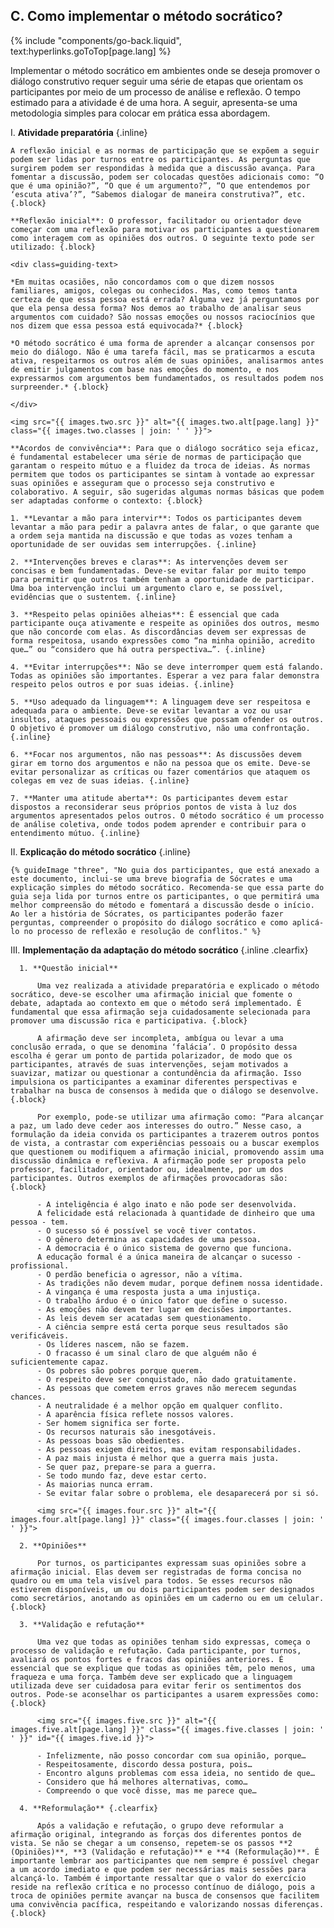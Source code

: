 ## C. Como implementar o método socrático?
{% include "components/go-back.liquid", text:hyperlinks.goToTop[page.lang] %}

Implementar o método socrático em ambientes onde se deseja promover o diálogo construtivo requer seguir uma série de etapas que orientam os participantes por meio de um processo de análise e reflexão. O tempo estimado para a atividade é de uma hora. A seguir, apresenta-se uma metodologia simples para colocar em prática essa abordagem.

I.  **Atividade preparatória** {.inline}

    A reflexão inicial e as normas de participação que se expõem a seguir podem ser lidas por turnos entre os participantes. As perguntas que surgirem podem ser respondidas à medida que a discussão avança. Para fomentar a discussão, podem ser colocadas questões adicionais como: “O que é uma opinião?”, “O que é um argumento?”, “O que entendemos por ‘escuta ativa’?”, “Sabemos dialogar de maneira construtiva?”, etc. {.block}

    **Reflexão inicial**: O professor, facilitador ou orientador deve começar com uma reflexão para motivar os participantes a questionarem como interagem com as opiniões dos outros. O seguinte texto pode ser utilizado: {.block}

    <div class=guiding-text>

    *Em muitas ocasiões, não concordamos com o que dizem nossos familiares, amigos, colegas ou conhecidos. Mas, como temos tanta certeza de que essa pessoa está errada? Alguma vez já perguntamos por que ela pensa dessa forma? Nos demos ao trabalho de analisar seus argumentos com cuidado? São nossas emoções ou nossos raciocínios que nos dizem que essa pessoa está equivocada?* {.block}

    *O método socrático é uma forma de aprender a alcançar consensos por meio do diálogo. Não é uma tarefa fácil, mas se praticarmos a escuta ativa, respeitarmos os outros além de suas opiniões, analisarmos antes de emitir julgamentos com base nas emoções do momento, e nos expressarmos com argumentos bem fundamentados, os resultados podem nos surpreender.* {.block}

    </div>

    <img src="{{ images.two.src }}" alt="{{ images.two.alt[page.lang] }}" class="{{ images.two.classes | join: ' ' }}">

    **Acordos de convivência**: Para que o diálogo socrático seja eficaz, é fundamental estabelecer uma série de normas de participação que garantam o respeito mútuo e a fluidez da troca de ideias. As normas permitem que todos os participantes se sintam à vontade ao expressar suas opiniões e asseguram que o processo seja construtivo e colaborativo. A seguir, são sugeridas algumas normas básicas que podem ser adaptadas conforme o contexto: {.block}

    1. **Levantar a mão para intervir**: Todos os participantes devem levantar a mão para pedir a palavra antes de falar, o que garante que a ordem seja mantida na discussão e que todas as vozes tenham a oportunidade de ser ouvidas sem interrupções. {.inline}

    2. **Intervenções breves e claras**: As intervenções devem ser concisas e bem fundamentadas. Deve-se evitar falar por muito tempo para permitir que outros também tenham a oportunidade de participar. Uma boa intervenção inclui um argumento claro e, se possível, evidências que o sustentem. {.inline}

    3. **Respeito pelas opiniões alheias**: É essencial que cada participante ouça ativamente e respeite as opiniões dos outros, mesmo que não concorde com elas. As discordâncias devem ser expressas de forma respeitosa, usando expressões como “na minha opinião, acredito que…” ou “considero que há outra perspectiva…”. {.inline}

    4. **Evitar interrupções**: Não se deve interromper quem está falando. Todas as opiniões são importantes. Esperar a vez para falar demonstra respeito pelos outros e por suas ideias. {.inline}

    5. **Uso adequado da linguagem**: A linguagem deve ser respeitosa e adequada para o ambiente. Deve-se evitar levantar a voz ou usar insultos, ataques pessoais ou expressões que possam ofender os outros. O objetivo é promover um diálogo construtivo, não uma confrontação. {.inline}

    6. **Focar nos argumentos, não nas pessoas**: As discussões devem girar em torno dos argumentos e não na pessoa que os emite. Deve-se evitar personalizar as críticas ou fazer comentários que ataquem os colegas em vez de suas ideias. {.inline}

    7. **Manter uma atitude aberta**: Os participantes devem estar dispostos a reconsiderar seus próprios pontos de vista à luz dos argumentos apresentados pelos outros. O método socrático é um processo de análise coletiva, onde todos podem aprender e contribuir para o entendimento mútuo. {.inline}

II. **Explicação do método socrático** {.inline}

    {% guideImage "three", "No guia dos participantes, que está anexado a este documento, inclui-se uma breve biografia de Sócrates e uma explicação simples do método socrático. Recomenda-se que essa parte do guia seja lida por turnos entre os participantes, o que permitirá uma melhor compreensão do método e fomentará a discussão desde o início. Ao ler a história de Sócrates, os participantes poderão fazer perguntas, compreender o propósito do diálogo socrático e como aplicá-lo no processo de reflexão e resolução de conflitos." %}


III.  **Implementação da adaptação do método socrático** {.inline .clearfix}

      1. **Questão inicial**

          Uma vez realizada a atividade preparatória e explicado o método socrático, deve-se escolher uma afirmação inicial que fomente o debate, adaptada ao contexto em que o método será implementado. É fundamental que essa afirmação seja cuidadosamente selecionada para promover uma discussão rica e participativa. {.block}

          A afirmação deve ser incompleta, ambígua ou levar a uma conclusão errada, o que se denomina ‘falácia’. O propósito dessa escolha é gerar um ponto de partida polarizador, de modo que os participantes, através de suas intervenções, sejam motivados a suavizar, matizar ou questionar a contundência da afirmação. Isso impulsiona os participantes a examinar diferentes perspectivas e trabalhar na busca de consensos à medida que o diálogo se desenvolve. {.block}

          Por exemplo, pode-se utilizar uma afirmação como: “Para alcançar a paz, um lado deve ceder aos interesses do outro.” Nesse caso, a formulação da ideia convida os participantes a trazerem outros pontos de vista, a contrastar com experiências pessoais ou a buscar exemplos que questionem ou modifiquem a afirmação inicial, promovendo assim uma discussão dinâmica e reflexiva. A afirmação pode ser proposta pelo professor, facilitador, orientador ou, idealmente, por um dos participantes. Outros exemplos de afirmações provocadoras são: {.block}

          - A inteligência é algo inato e não pode ser desenvolvida.
          A felicidade está relacionada à quantidade de dinheiro que uma pessoa - tem.
          - O sucesso só é possível se você tiver contatos.
          - O gênero determina as capacidades de uma pessoa.
          - A democracia é o único sistema de governo que funciona.
          A educação formal é a única maneira de alcançar o sucesso - profissional.
          - O perdão beneficia o agressor, não a vítima.
          - As tradições não devem mudar, porque definem nossa identidade.
          - A vingança é uma resposta justa a uma injustiça.
          - O trabalho árduo é o único fator que define o sucesso.
          - As emoções não devem ter lugar em decisões importantes.
          - As leis devem ser acatadas sem questionamento.
          - A ciência sempre está certa porque seus resultados são verificáveis.
          - Os líderes nascem, não se fazem.
          - O fracasso é um sinal claro de que alguém não é suficientemente capaz.
          - Os pobres são pobres porque querem.
          - O respeito deve ser conquistado, não dado gratuitamente.
          - As pessoas que cometem erros graves não merecem segundas chances.
          - A neutralidade é a melhor opção em qualquer conflito.
          - A aparência física reflete nossos valores.
          - Ser homem significa ser forte.
          - Os recursos naturais são inesgotáveis.
          - As pessoas boas são obedientes.
          - As pessoas exigem direitos, mas evitam responsabilidades.
          - A paz mais injusta é melhor que a guerra mais justa.
          - Se quer paz, prepare-se para a guerra.
          - Se todo mundo faz, deve estar certo.
          - As maiorias nunca erram.
          - Se evitar falar sobre o problema, ele desaparecerá por si só.

          <img src="{{ images.four.src }}" alt="{{ images.four.alt[page.lang] }}" class="{{ images.four.classes | join: ' ' }}">

      2. **Opiniões**

          Por turnos, os participantes expressam suas opiniões sobre a afirmação inicial. Elas devem ser registradas de forma concisa no quadro ou em uma tela visível para todos. Se esses recursos não estiverem disponíveis, um ou dois participantes podem ser designados como secretários, anotando as opiniões em um caderno ou em um celular. {.block}

      3. **Validação e refutação**

          Uma vez que todas as opiniões tenham sido expressas, começa o processo de validação e refutação. Cada participante, por turnos, avaliará os pontos fortes e fracos das opiniões anteriores. É essencial que se explique que todas as opiniões têm, pelo menos, uma fraqueza e uma força. Também deve ser explicado que a linguagem utilizada deve ser cuidadosa para evitar ferir os sentimentos dos outros. Pode-se aconselhar os participantes a usarem expressões como: {.block}

          <img src="{{ images.five.src }}" alt="{{ images.five.alt[page.lang] }}" class="{{ images.five.classes | join: ' ' }}" id="{{ images.five.id }}">

          - Infelizmente, não posso concordar com sua opinião, porque…
          - Respeitosamente, discordo dessa postura, pois…
          - Encontro alguns problemas com essa ideia, no sentido de que…
          - Considero que há melhores alternativas, como…
          - Compreendo o que você disse, mas me parece que…

      4. **Reformulação** {.clearfix}

          Após a validação e refutação, o grupo deve reformular a afirmação original, integrando as forças dos diferentes pontos de vista. Se não se chegar a um consenso, repetem-se os passos **2 (Opiniões)**, **3 (Validação e refutação)** e **4 (Reformulação)**. É importante lembrar aos participantes que nem sempre é possível chegar a um acordo imediato e que podem ser necessárias mais sessões para alcançá-lo. Também é importante ressaltar que o valor do exercício reside na reflexão crítica e no processo contínuo de diálogo, pois a troca de opiniões permite avançar na busca de consensos que facilitem uma convivência pacífica, respeitando e valorizando nossas diferenças. {.block}

